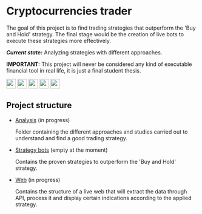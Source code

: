 # Cryptocurrencies trader
The goal of this project is to find trading strategies that outperform the 'Buy and Hold' strategy. The final stage would be the creation of live bots to execute these strategies more effectively.

**_Current state:_** Analyzing strategies with different approaches.

**IMPORTANT:** This project will never be considered any kind of executable financial tool in real life, it is just a final student thesis.


<img height="25" width="25" src="https://unpkg.com/simple-icons@v6/icons/python.svg"/> <img height="25" width="25" src="https://unpkg.com/simple-icons@v6/icons/pytorch.svg"/> <img height="25" width="25" src="https://unpkg.com/simple-icons@v6/icons/scikitlearn.svg"/> <img height="25" width="25" src="https://unpkg.com/simple-icons@v6/icons/docker.svg"/> <img height="25" width="25" src="https://unpkg.com/simple-icons@v6/icons/flask.svg"/>

## Project structure
* [Analysis](Analysis) (in progress)

    Folder containing the different approaches and studies carried out to understand and find a good trading strategy.
* [Strategy bots](Strategy_bots) (empty at the moment) 
 
    Contains the proven strategies to outperform the 'Buy and Hold' strategy.
* [Web](Web) (in progress)

    Contains the structure of a live web that will extract the data through API, process it and display certain indications according to the applied strategy.